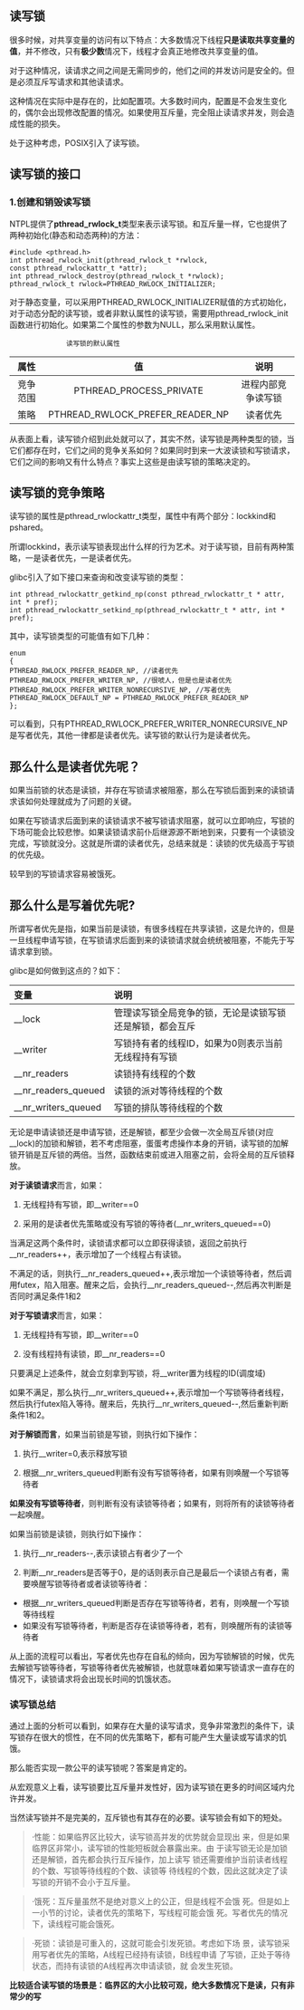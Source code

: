## 读写锁
很多时候，对共享变量的访问有以下特点：大多数情况下线程**只是读取共享变量的值**，并不修改，只有**极少数**情况下，线程才会真正地修改共享变量的值。

对于这种情况，读请求之间之间是无需同步的，他们之间的并发访问是安全的。但是必须互斥写请求和其他读请求。

这种情况在实际中是存在的，比如配置项。大多数时间内，配置是不会发生变化的，偶尔会出现修改配置的情况。如果使用互斥量，完全阻止读请求并发，则会造成性能的损失。

处于这种考虑，POSIX引入了读写锁。

## 读写锁的接口
### 1.创建和销毁读写锁
NTPL提供了**pthread_rwlock_t**类型来表示读写锁。和互斥量一样，它也提供了两种初始化(静态和动态两种)的方法：
```
#include <pthread.h>
int pthread_rwlock_init(pthread_rwlock_t *rwlock,
const pthread_rwlockattr_t *attr);
int pthread_rwlock_destroy(pthread_rwlock_t *rwlock);
pthread_rwlock_t rwlock=PTHREAD_RWLOCK_INITIALIZER;
```
对于静态变量，可以采用PTHREAD_RWLOCK_INITIALIZER赋值的方式初始化，对于动态分配的读写锁，或者非默认属性的读写锁，需要用pthread_rwlock_init函数进行初始化。如果第二个属性的参数为NULL，那么采用默认属性。

                  读写锁的默认属性
| 属性       |                值                   |     说明          |
| :--------: | :---------------------------------: | :---------------: |
| 竞争范围   |        PTHREAD_PROCESS_PRIVATE      |  进程内部竞争读写锁 |
| 策略       |   PTHREAD_RWLOCK_PREFER_READER_NP   |  读者优先          |

从表面上看，读写锁介绍到此处就可以了，其实不然，读写锁是两种类型的锁，当它们都存在时，它们之间的竞争关系如何？如果同时到来一大波读锁和写锁请求，它们之间的影响又有什么特点？事实上这些是由读写锁的策略决定的。

## 读写锁的竞争策略
读写锁的属性是pthread_rwlockattr_t类型，属性中有两个部分：lockkind和pshared。

所谓lockkind，表示读写锁表现出什么样的行为艺术。对于读写锁，目前有两种策略，一是读者优先，一是读者优先。

glibc引入了如下接口来查询和改变读写锁的类型：
```
int pthread_rwlockattr_getkind_np(const pthread_rwlockattr_t * attr, int * pref);
int pthread_rwlockattr_setkind_np(pthread_rwlockattr_t * attr, int * pref);
```
其中，读写锁类型的可能值有如下几种：
```
enum
{
PTHREAD_RWLOCK_PREFER_READER_NP, //读者优先
PTHREAD_RWLOCK_PREFER_WRITER_NP, //很唬人，但是也是读者优先
PTHREAD_RWLOCK_PREFER_WRITER_NONRECURSIVE_NP, //写者优先
PTHREAD_RWLOCK_DEFAULT_NP = PTHREAD_RWLOCK_PREFER_READER_NP
};
```
可以看到，只有PTHREAD_RWLOCK_PREFER_WRITER_NONRECURSIVE_NP是写者优先，其他一律都是读者优先。读写锁的默认行为是读者优先。

## 那么什么是读者优先呢？

如果当前锁的状态是读锁，并存在写锁请求被阻塞，那么在写锁后面到来的读锁请求该如何处理就成为了问题的关键。

如果在写锁请求后面到来的读锁请求不被写锁请求阻塞，就可以立即响应，写锁的下场可能会比较悲惨。如果读锁请求前仆后继源源不断地到来，只要有一个读锁没完成，写锁就没分。这就是所谓的读者优先，总结来就是：读锁的优先级高于写锁的优先级。

较早到的写锁请求容易被饿死。

## 那么什么是写着优先呢?

所谓写者优先是指，如果当前是读锁，有很多线程在共享读锁，这是允许的，但是一旦线程申请写锁，在写锁请求后面到来的读锁请求就会统统被阻塞，不能先于写请求拿到锁。

glibc是如何做到这点的？如下：

变量                    |                  说明
:----------------------|:----------------------------------------------------------------
__lock                  |    管理读写锁全局竞争的锁，无论是读锁写锁还是解锁，都会互斥
__writer                |    写锁持有者的线程ID，如果为0则表示当前无线程持有写锁
__nr_readers            |     读锁持有线程的个数
__nr_readers_queued     |     读锁的派对等待线程的个数
__nr_writers_queued     |     写锁的排队等待线程的个数

无论是申请读锁还是申请写锁，还是解锁，都至少会做一次全局互斥锁(对应__lock)的加锁和解锁，若不考虑阻塞，蛋蛋考虑操作本身的开销，读写锁的加解锁开销是互斥锁的两倍。当然，函数结束前或进入阻塞之前，会将全局的互斥锁释放。

**对于读锁请求**而言，如果：

1. 无线程持有写锁，即__writer==0

2. 采用的是读者优先策略或没有写锁的等待者(__nr_writers_queued==0)

当满足这两个条件时，读锁请求都可以立即获得读锁，返回之前执行__nr_readers++，表示增加了一个线程占有读锁。

不满足的话，则执行__nr_readers_queued++,表示增加一个读锁等待者，然后调用futex，陷入阻塞。醒来之后，会执行__nr_readers_queued--,然后再次判断是否同时满足条件1和2

**对于写锁请求**而言，如果：

1. 无线程持有写锁，即__writer==0

2. 没有线程持有读锁，即__nr_readers==0

只要满足上述条件，就会立刻拿到写锁，将__writer置为线程的ID(调度域)

如果不满足，那么执行__nr_writers_queued++,表示增加一个写锁等待者线程，然后执行futex陷入等待。醒来后，先执行__nr_writers_queued--,然后重新判断条件1和2。

**对于解锁而言**，如果当前锁是写锁，则执行如下操作：

1. 执行__writer=0,表示释放写锁

2. 根据__nr_writers_queued判断有没有写锁等待者，如果有则唤醒一个写锁等待者

**如果没有写锁等待者**，则判断有没有读锁等待者；如果有，则将所有的读锁等待者一起唤醒。

如果当前锁是读锁，则执行如下操作：

1. 执行__nr_readers--,表示读锁占有者少了一个

2. 判断__nr_readers是否等于0，是的话则表示自己是最后一个读锁占有者，需要唤醒写锁等待者或者读锁等待者：

- 根据__nr_writers_queued判断是否存在写锁等待者，若有，则唤醒一个写锁等待线程
- 如果没有写锁等待者，判断是否存在读锁等待者，若有，则唤醒所有的读锁等待者

从上面的流程可以看出，写者优先也存在自私的倾向，因为写锁解锁的时候，优先去解锁写锁等待者，写锁等待者优先被解锁，也就意味着如果写锁请求一直存在的情况下，读锁请求将会出现长时间的饥饿状态。

### 读写锁总结
通过上面的分析可以看到，如果存在大量的读写请求，竞争非常激烈的条件下，读写锁存在很大的惯性，在不同的优先策略下，都有可能产生大量读或写请求的饥饿。

那么能否实现一款公平的读写锁呢？答案是肯定的。

从宏观意义上看，读写锁要比互斥量并发性好，因为读写锁在更多的时间区域内允许并发。

当然读写锁并不是完美的，互斥锁也有其存在的必要。读写锁会有如下的短处。

> ·性能：如果临界区比较大，读写锁高并发的优势就会显现出
> 来，但是如果临界区非常小，读写锁的性能短板就会暴露出来。由
> 于读写锁无论是加锁还是解锁，首先都会执行互斥操作，加上读写
> 锁还需要维护当前读者线程的个数、写锁等待线程的个数、读锁等
> 待线程的个数，因此这就决定了读写锁的开销不会小于互斥量。

> ·饿死：互斥量虽然不是绝对意义上的公正，但是线程不会饿
> 死。但是如上一小节的讨论，读者优先的策略下，写线程可能会饿
> 死。写者优先的情况下，读线程可能会饿死。

> ·死锁：读锁是可重入的，这就可能会引发死锁。考虑如下场
> 景，读写锁采用写者优先的策略，A线程已经持有读锁，B线程申请
> 了写锁，正处于等待状态，而持有读锁的A线程再次申请读锁，就
> 会发生死锁。

**比较适合读写锁的场景是：临界区的大小比较可观，绝大多数情况下是读，只有非常少的写**
